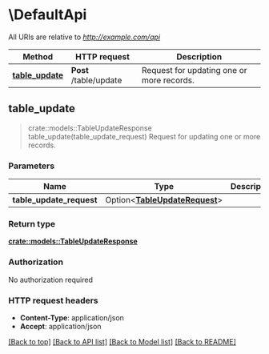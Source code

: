 # \DefaultApi

All URIs are relative to *http://example.com/api*

Method | HTTP request | Description
------------- | ------------- | -------------
[**table_update**](DefaultApi.md#table_update) | **Post** /table/update | Request for updating one or more records.



## table_update

> crate::models::TableUpdateResponse table_update(table_update_request)
Request for updating one or more records.

### Parameters


Name | Type | Description  | Required | Notes
------------- | ------------- | ------------- | ------------- | -------------
**table_update_request** | Option<[**TableUpdateRequest**](TableUpdateRequest.md)> |  |  |

### Return type

[**crate::models::TableUpdateResponse**](TableUpdateResponse.md)

### Authorization

No authorization required

### HTTP request headers

- **Content-Type**: application/json
- **Accept**: application/json

[[Back to top]](#) [[Back to API list]](../README.md#documentation-for-api-endpoints) [[Back to Model list]](../README.md#documentation-for-models) [[Back to README]](../README.md)

